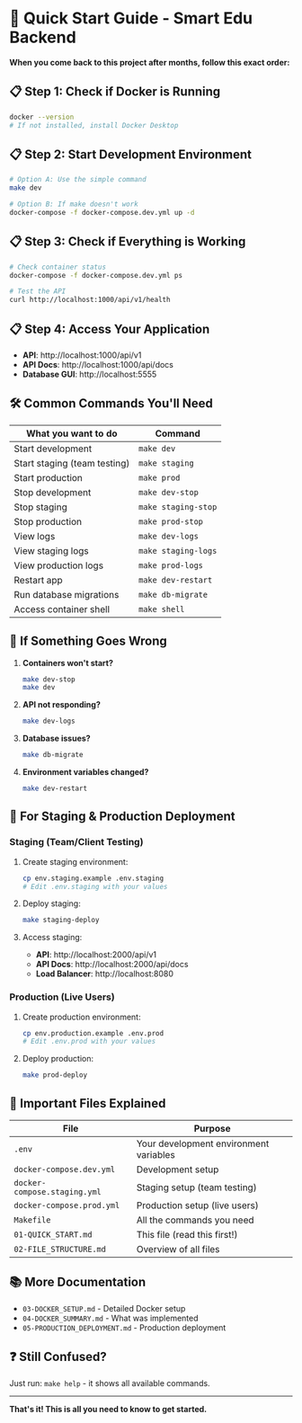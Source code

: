 # 🚀 Quick Start Guide - Smart Edu Backend

**When you come back to this project after months, follow this exact order:**

## 📋 **Step 1: Check if Docker is Running**
```bash
docker --version
# If not installed, install Docker Desktop
```

## 📋 **Step 2: Start Development Environment**
```bash
# Option A: Use the simple command
make dev

# Option B: If make doesn't work
docker-compose -f docker-compose.dev.yml up -d
```

## 📋 **Step 3: Check if Everything is Working**
```bash
# Check container status
docker-compose -f docker-compose.dev.yml ps

# Test the API
curl http://localhost:1000/api/v1/health
```

## 📋 **Step 4: Access Your Application**
- **API**: http://localhost:1000/api/v1
- **API Docs**: http://localhost:1000/api/docs
- **Database GUI**: http://localhost:5555

## 🛠 **Common Commands You'll Need**

| What you want to do | Command |
|---------------------|---------|
| Start development | `make dev` |
| Start staging (team testing) | `make staging` |
| Start production | `make prod` |
| Stop development | `make dev-stop` |
| Stop staging | `make staging-stop` |
| Stop production | `make prod-stop` |
| View logs | `make dev-logs` |
| View staging logs | `make staging-logs` |
| View production logs | `make prod-logs` |
| Restart app | `make dev-restart` |
| Run database migrations | `make db-migrate` |
| Access container shell | `make shell` |

## 🔧 **If Something Goes Wrong**

1. **Containers won't start?**
   ```bash
   make dev-stop
   make dev
   ```

2. **API not responding?**
   ```bash
   make dev-logs
   ```

3. **Database issues?**
   ```bash
   make db-migrate
   ```

4. **Environment variables changed?**
   ```bash
   make dev-restart
   ```

## 🚀 **For Staging & Production Deployment**

### **Staging (Team/Client Testing)**
1. Create staging environment:
   ```bash
   cp env.staging.example .env.staging
   # Edit .env.staging with your values
   ```

2. Deploy staging:
   ```bash
   make staging-deploy
   ```

3. Access staging:
   - **API**: http://localhost:2000/api/v1
   - **API Docs**: http://localhost:2000/api/docs
   - **Load Balancer**: http://localhost:8080

### **Production (Live Users)**
1. Create production environment:
   ```bash
   cp env.production.example .env.prod
   # Edit .env.prod with your values
   ```

2. Deploy production:
   ```bash
   make prod-deploy
   ```

## 📁 **Important Files Explained**

| File | Purpose |
|------|---------|
| `.env` | Your development environment variables |
| `docker-compose.dev.yml` | Development setup |
| `docker-compose.staging.yml` | Staging setup (team testing) |
| `docker-compose.prod.yml` | Production setup (live users) |
| `Makefile` | All the commands you need |
| `01-QUICK_START.md` | This file (read this first!) |
| `02-FILE_STRUCTURE.md` | Overview of all files |

## 📚 **More Documentation**

- `03-DOCKER_SETUP.md` - Detailed Docker setup
- `04-DOCKER_SUMMARY.md` - What was implemented  
- `05-PRODUCTION_DEPLOYMENT.md` - Production deployment

## ❓ **Still Confused?**

Just run: `make help` - it shows all available commands.

---

**That's it! This is all you need to know to get started.**
